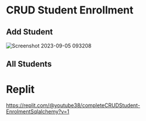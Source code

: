 # CRUD Student Enrollment

## Add Student

![Screenshot 2023-09-05 093208](https://github.com/lavikatiyar/CRUD-Student-Enrollment/assets/42214458/25d03fd1-917c-4e0f-8bb2-0e807ad524db)


## All Students


# Replit

https://replit.com/@youtube38/completeCRUDStudent-EnrolmentSqlalchemy?v=1

